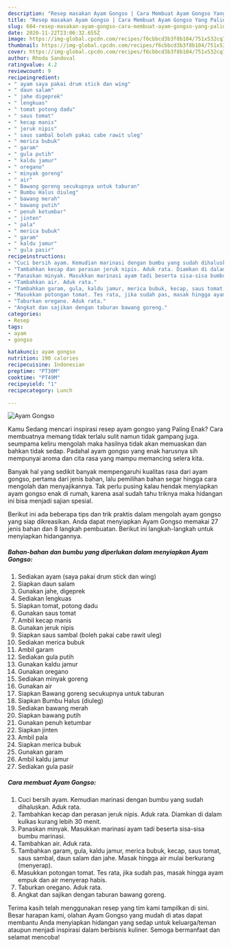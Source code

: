 ```yaml
---
description: "Resep masakan Ayam Gongso | Cara Membuat Ayam Gongso Yang Paling Enak"
title: "Resep masakan Ayam Gongso | Cara Membuat Ayam Gongso Yang Paling Enak"
slug: 604-resep-masakan-ayam-gongso-cara-membuat-ayam-gongso-yang-paling-enak
date: 2020-11-22T23:06:32.655Z
image: https://img-global.cpcdn.com/recipes/f6cbbcd3b3f8b104/751x532cq70/ayam-gongso-foto-resep-utama.jpg
thumbnail: https://img-global.cpcdn.com/recipes/f6cbbcd3b3f8b104/751x532cq70/ayam-gongso-foto-resep-utama.jpg
cover: https://img-global.cpcdn.com/recipes/f6cbbcd3b3f8b104/751x532cq70/ayam-gongso-foto-resep-utama.jpg
author: Rhoda Sandoval
ratingvalue: 4.2
reviewcount: 9
recipeingredient:
- " ayam saya pakai drum stick dan wing"
- " daun salam"
- " jahe digeprek"
- " lengkuas"
- " tomat potong dadu"
- " saus tomat"
- " kecap manis"
- " jeruk nipis"
- " saus sambal boleh pakai cabe rawit uleg"
- " merica bubuk"
- " garam"
- " gula putih"
- " kaldu jamur"
- " oregano"
- " minyak goreng"
- " air"
- " Bawang goreng secukupnya untuk taburan"
- " Bumbu Halus diuleg"
- " bawang merah"
- " bawang putih"
- " penuh ketumbar"
- " jinten"
- " pala"
- " merica bubuk"
- " garam"
- " kaldu jamur"
- " gula pasir"
recipeinstructions:
- "Cuci bersih ayam. Kemudian marinasi dengan bumbu yang sudah dihaluskan. Aduk rata."
- "Tambahkan kecap dan perasan jeruk nipis. Aduk rata. Diamkan di dalam kulkas kurang lebih 30 menit."
- "Panaskan minyak. Masukkan marinasi ayam tadi beserta sisa-sisa bumbu marinasi."
- "Tambahkan air. Aduk rata."
- "Tambahkan garam, gula, kaldu jamur, merica bubuk, kecap, saus tomat, saus sambal, daun salam dan jahe. Masak hingga air mulai berkurang (menyerap)."
- "Masukkan potongan tomat. Tes rata, jika sudah pas, masak hingga ayam empuk dan air menyerap habis."
- "Taburkan oregano. Aduk rata."
- "Angkat dan sajikan dengan taburan bawang goreng."
categories:
- Resep
tags:
- ayam
- gongso

katakunci: ayam gongso 
nutrition: 190 calories
recipecuisine: Indonesian
preptime: "PT30M"
cooktime: "PT49M"
recipeyield: "1"
recipecategory: Lunch

---
```



![Ayam Gongso](https://img-global.cpcdn.com/recipes/f6cbbcd3b3f8b104/751x532cq70/ayam-gongso-foto-resep-utama.jpg)

Kamu Sedang mencari inspirasi resep ayam gongso yang Paling Enak? Cara membuatnya memang tidak terlalu sulit namun tidak gampang juga. seumpama keliru mengolah maka hasilnya tidak akan memuaskan dan bahkan tidak sedap. Padahal ayam gongso yang enak harusnya sih mempunyai aroma dan cita rasa yang mampu memancing selera kita.



Banyak hal yang sedikit banyak mempengaruhi kualitas rasa dari ayam gongso, pertama dari jenis bahan, lalu pemilihan bahan segar hingga cara mengolah dan menyajikannya. Tak perlu pusing kalau hendak menyiapkan ayam gongso enak di rumah, karena asal sudah tahu triknya maka hidangan ini bisa menjadi sajian spesial.


Berikut ini ada beberapa tips dan trik praktis dalam mengolah ayam gongso yang siap dikreasikan. Anda dapat menyiapkan Ayam Gongso memakai 27 jenis bahan dan 8 langkah pembuatan. Berikut ini langkah-langkah untuk menyiapkan hidangannya.

<!--inarticleads1-->

##### Bahan-bahan dan bumbu yang diperlukan dalam menyiapkan Ayam Gongso:

1. Sediakan  ayam (saya pakai drum stick dan wing)
1. Siapkan  daun salam
1. Gunakan  jahe, digeprek
1. Sediakan  lengkuas
1. Siapkan  tomat, potong dadu
1. Gunakan  saus tomat
1. Ambil  kecap manis
1. Gunakan  jeruk nipis
1. Siapkan  saus sambal (boleh pakai cabe rawit uleg)
1. Sediakan  merica bubuk
1. Ambil  garam
1. Sediakan  gula putih
1. Gunakan  kaldu jamur
1. Gunakan  oregano
1. Sediakan  minyak goreng
1. Gunakan  air
1. Siapkan  Bawang goreng secukupnya untuk taburan
1. Siapkan  Bumbu Halus (diuleg)
1. Sediakan  bawang merah
1. Siapkan  bawang putih
1. Gunakan  penuh ketumbar
1. Siapkan  jinten
1. Ambil  pala
1. Siapkan  merica bubuk
1. Gunakan  garam
1. Ambil  kaldu jamur
1. Sediakan  gula pasir




<!--inarticleads2-->

##### Cara membuat Ayam Gongso:

1. Cuci bersih ayam. Kemudian marinasi dengan bumbu yang sudah dihaluskan. Aduk rata.
1. Tambahkan kecap dan perasan jeruk nipis. Aduk rata. Diamkan di dalam kulkas kurang lebih 30 menit.
1. Panaskan minyak. Masukkan marinasi ayam tadi beserta sisa-sisa bumbu marinasi.
1. Tambahkan air. Aduk rata.
1. Tambahkan garam, gula, kaldu jamur, merica bubuk, kecap, saus tomat, saus sambal, daun salam dan jahe. Masak hingga air mulai berkurang (menyerap).
1. Masukkan potongan tomat. Tes rata, jika sudah pas, masak hingga ayam empuk dan air menyerap habis.
1. Taburkan oregano. Aduk rata.
1. Angkat dan sajikan dengan taburan bawang goreng.




Terima kasih telah menggunakan resep yang tim kami tampilkan di sini. Besar harapan kami, olahan Ayam Gongso yang mudah di atas dapat membantu Anda menyiapkan hidangan yang sedap untuk keluarga/teman ataupun menjadi inspirasi dalam berbisnis kuliner. Semoga bermanfaat dan selamat mencoba!
